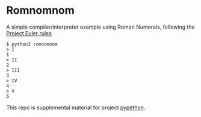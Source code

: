 # Romnomnom

A simple compiler/interpreter example using Roman Numerals, following the [Project Euler rules](https://projecteuler.net/about=roman_numerals).

```
$ python3 romnomnom
> I
1
> II
2
> III
3
> IV
4
> V
5
```

This repo is supplemental material for project [pypethon](https://github.com/tsclausing/pypethon).
